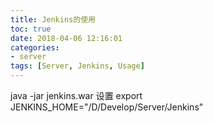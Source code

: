 ```yaml
---
title: Jenkins的使用
toc: true
date: 2018-04-06 12:16:01
categories: 
- server
tags: [Server, Jenkins, Usage]
---
```


java -jar jenkins.war 设置
export JENKINS_HOME="/D/Develop/Server/Jenkins"